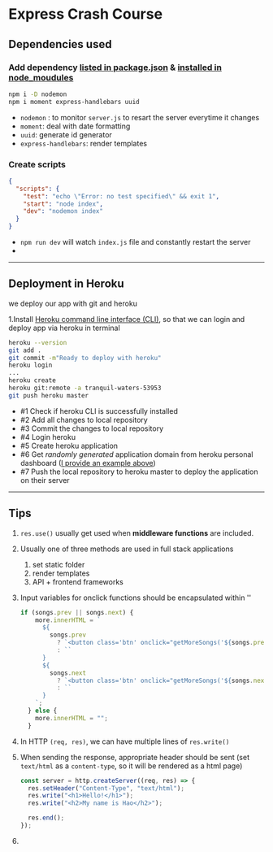# Express Crash Course

## Dependencies used

### Add dependency <u>listed in package.json</u> & <u>installed in node_moudules</u>

```bash
npm i -D nodemon
npm i moment express-handlebars uuid
```

- `nodemon` : to monitor `server.js` to resart the server everytime it changes
- `moment`: deal with date formatting
- `uuid`: generate id generator
- `express-handlebars`: render templates

### Create scripts

```json
{
  "scripts": {
    "test": "echo \"Error: no test specified\" && exit 1",
    "start": "node index",
    "dev": "nodemon index"
  }
}
```

- `npm run dev` will watch `index.js` file and constantly restart the server
- 

---

## Deployment in Heroku

we deploy our app with git and heroku

1.Install [Heroku command line interface (CLI)](https://devcenter.heroku.com/articles/heroku-cli), so that we can login and deploy app via heroku in terminal

```bash
heroku --version
git add .
git commit -m"Ready to deploy with heroku"
heroku login
...
heroku create
heroku git:remote -a tranquil-waters-53953
git push heroku master
```

- #1 Check if heroku CLI is successfully installed
- #2 Add all changes to local repository
- #3 Commit the changes to local repository
- #4 Login heroku
- #5 Create heroku application
- #6 Get *randomly generated* application domain from heroku personal dashboard (<u>I provide an example above</u>)
- #7 Push the local repository to heroku master to deploy the application on their server

---

## Tips

1. `res.use()` usually get used when **middleware functions** are included.

2. Usually one of three methods are used in full stack applications
   1. set static folder
   2. render templates
   3. API + frontend frameworks
   
3. Input variables for onclick functions should be encapsulated within ''

   ```javascript
   if (songs.prev || songs.next) {
       more.innerHTML = `
         ${
           songs.prev
             ? `<button class='btn' onclick="getMoreSongs('${songs.prev}')">Prev</button>`
             : ``
         }
         ${
           songs.next
             ? `<button class='btn' onclick="getMoreSongs('${songs.next}')">Next</button>`
             : ``
         }
       `;
     } else {
       more.innerHTML = "";
     }
   ```

4. In HTTP `(req, res)`, we can have multiple lines of `res.write()`

5. When sending the response, appropriate header should be sent (set `text/html` as a `content-type`, so it will be rendered as a html page)

   ```javascript
   const server = http.createServer((req, res) => {
     res.setHeader("Content-Type", "text/html");
     res.write("<h1>Hello!</h1>");
     res.write("<h2>My name is Hao</h2>");
   
     res.end();
   });
   ```

   

6. 